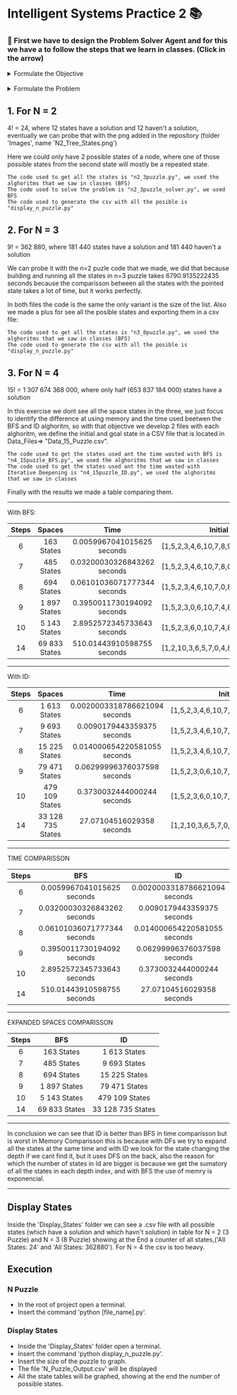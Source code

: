 # Intelligent Systems Practice 2 📚

### 📕 First we have to design the Problem Solver Agent and for this we have a to follow the steps that we learn in classes. (Click in the arrow)


<details>
  <summary>Formulate the Objective</summary>

  	- The first box must be empty.
    - The rest of the boxes must be sorted ascending.

</details>

<br />


<details>
  <summary>Formulate the Problem</summary>

  	- Initial State
		(Messy)
		
	- Objective State
		(Sorted)
		
	- Actions
		Move boxes up down, left right it it's possible.
		
	- Funcion de Transicion
		TR(Current_State,(
		Move Left to Empty, 
		Move Up to Empty,
		Move Right to Empty, 
		Move Down to Empty
		)) -> Succesor_State
		
	- Objective Test
		Check thath the current state equals the goal state

	- Cost of the route
			1

</details>

## 1. For N = 2

4! = 24, where 12 states have a solution and 12 haven't a solution, eventually we can probe that with the png added in the repository (folder 'Images', name 'N2_Tree_States.png') 

Here we could only have 2 possible states of a node, where one of those possible states from the second state will mostly be a repeated state.

	The code used to get all the states is "n2_3puzzle.py", we used the alghoritms that we saw in classes (BFS)
	The code used to solve the problem is "n2_3puzzle_solver.py", we used BFS
	The code used to generate the csv with all the posible is "display_n_puzzle.py"

## 2. For N = 3

9! = 362 880, where 181 440 states have a solution and 181 440 haven't a solution 

We can probe it with the n=2 puzle code that we made, we did that because building and running all the states in n=3 puzzle takes 6790.9135222435 seconds because the comparisson between all the states with the pointed state takes a lot of time, but it works perfectly. 

In both files the code is the same the only variant is the size of the list. Also we made a plus for see all the posible states and exporting them in a csv file:

	The code used to get all the states is "n3_8puzzle.py", we used the alghoritms that we saw in classes (BFS)
	The code used to generate the csv with all the posible is "display_n_puzzle.py"

## 3. For N = 4

15! = 1 307 674 368 000, where only half (653 837 184 000) states have a solution

In this exercise we dont see all the space states in the three, we just focus to identify the difference at using memory and the time used  beetwen the BFS and ID alghoritm, so with that objective we develop 2 files with each alghoritm, we define the initial and goal state in a CSV file that is located in Data_Files=> "Data_15_Puzzle.csv". 

	The code used to get the states used ant the time wasted with BFS is "n4_15puzzle_BFS.py", we used the alghoritms that we saw in classes
	The code used to get the states used ant the time wasted with Iterative Deepening is "n4_15puzzle_ID.py", we used the alghoritms that we saw in classes

Finally with the results we made a table comparing them.


---

With BFS:

Steps | Spaces | Time | Initial State
:---: | :---: | :---: | :---:
6 |  163 States | 0.0059967041015625 seconds | [1,5,2,3,4,6,10,7,8,9,14,11,12,0,13,15]
7 |  485 States | 0.03200030326843262 seconds | [1,5,2,3,4,6,10,7,8,0,14,11,12,9,13,15]
8 |  694 States | 0.06101036071777344 seconds | [1,5,2,3,4,6,10,7,0,8,14,11,12,9,13,15]
9 |  1 897 States | 0.3950011730194092 seconds | [1,5,2,3,0,6,10,7,4,8,14,11,12,9,13,15]
10 |  5 143 States | 2.8952572345733643 seconds | [1,5,2,3,6,0,10,7,4,8,14,11,12,9,13,15]
14 | 69 833 States | 510.01443910598755 seconds | [1,2,10,3,6,5,7,0,4,8,14,11,12,9,13,15]

--- 

With ID:

Steps | Spaces | Time | Initial State
:---: | :---: | :---: | :---:
6 |  1 613 States | 0.0020003318786621094 seconds | [1,5,2,3,4,6,10,7,8,9,14,11,12,0,13,15]
7 |  9 693 States | 0.0090179443359375 seconds | [1,5,2,3,4,6,10,7,8,0,14,11,12,9,13,15]
8 |  15 225 States | 0.014000654220581055 seconds | [1,5,2,3,4,6,10,7,0,8,14,11,12,9,13,15]
9 |  79 471 States | 0.06299996376037598 seconds | [1,5,2,3,0,6,10,7,4,8,14,11,12,9,13,15]
10 |  479 109 States | 0.3730032444000244 seconds | [1,5,2,3,6,0,10,7,4,8,14,11,12,9,13,15]
14 |  33 128 735 States | 27.07104516029358 seconds | [1,2,10,3,6,5,7,0,4,8,14,11,12,9,13,15]

--- 

TIME COMPARISSON  

Steps |  BFS  | ID 
:---: | :---: | :---:
6 | 0.0059967041015625 seconds |  0.0020003318786621094 seconds
7 | 0.03200030326843262 seconds |  0.0090179443359375 seconds
8 | 0.06101036071777344 seconds |  0.014000654220581055 seconds
9 | 0.3950011730194092 seconds |  0.06299996376037598 seconds
10 | 2.8952572345733643 seconds |  0.3730032444000244 seconds
14 | 510.01443910598755 seconds | 27.07104516029358  seconds

---

EXPANDED SPACES COMPARISSON

Steps |  BFS  | ID 
:---: | :---: | :---:
6 | 163 States | 1 613 States
7 | 485 States | 9 693 States
8 | 694 States | 15 225 States
9 | 1 897 States | 79 471 States
10 | 5 143 States | 479 109 States
14 | 69 833 States | 33 128 735 States


---

In conclusion we can see that ID is better than BFS in time comparisson but is worst in Memory Comparisson this is because with DFs we try to expand all the states at the same time  and with ID we look for the state changing the depth if we cant find it, but it uses DFS on the back, also the reason for which the number of states in Id are bigger is because we get the sumatory of all the states in each depth index, and with BFS the use of memry is exponencial.


---
## Display States

Inside the 'Display_States' folder we can see a .csv file with all possible states (which have a solution and which havn't solution)
in table for N = 2 (3 Puzzle) and N = 3 (8 Puzzle) showing at the End a counter of all states,('All States: 24' and 'All States: 362880').
For N = 4 the csv is too heavy.

## Execution
### N Puzzle
- In the root of project open a terminal.
- Insert the command 'python [file_name].py'.
### Display States
- Inside the 'Display_States' folder open a terminal.
- Insert the command 'python display_n_puzzle.py'.
- Insert the size of the puzzle to graph.
- The file 'N_Puzzle_Output.csv' will be displayed
- All the state tables will be graphed, showing at the end the number of possible states.




		
